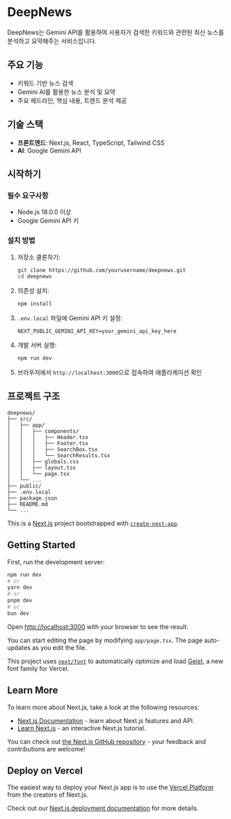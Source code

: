 # DeepNews

DeepNews는 Gemini API를 활용하여 사용자가 검색한 키워드와 관련된 최신 뉴스를 분석하고 요약해주는 서비스입니다.

## 주요 기능

- 키워드 기반 뉴스 검색
- Gemini AI를 활용한 뉴스 분석 및 요약
- 주요 헤드라인, 핵심 내용, 트렌드 분석 제공

## 기술 스택

- **프론트엔드**: Next.js, React, TypeScript, Tailwind CSS
- **AI**: Google Gemini API

## 시작하기

### 필수 요구사항

- Node.js 18.0.0 이상
- Google Gemini API 키

### 설치 방법

1. 저장소 클론하기:

   ```bash
   git clone https://github.com/yourusername/deepnews.git
   cd deepnews
   ```

2. 의존성 설치:

   ```bash
   npm install
   ```

3. `.env.local` 파일에 Gemini API 키 설정:

   ```
   NEXT_PUBLIC_GEMINI_API_KEY=your_gemini_api_key_here
   ```

4. 개발 서버 실행:

   ```bash
   npm run dev
   ```

5. 브라우저에서 `http://localhost:3000`으로 접속하여 애플리케이션 확인

## 프로젝트 구조

```
deepnews/
├── src/
│   ├── app/
│   │   ├── components/
│   │   │   ├── Header.tsx
│   │   │   ├── Footer.tsx
│   │   │   ├── SearchBox.tsx
│   │   │   └── SearchResults.tsx
│   │   ├── globals.css
│   │   ├── layout.tsx
│   │   └── page.tsx
│   └── ...
├── public/
├── .env.local
├── package.json
├── README.md
└── ...
```

This is a [Next.js](https://nextjs.org) project bootstrapped with [`create-next-app`](https://nextjs.org/docs/app/api-reference/cli/create-next-app).

## Getting Started

First, run the development server:

```bash
npm run dev
# or
yarn dev
# or
pnpm dev
# or
bun dev
```

Open [http://localhost:3000](http://localhost:3000) with your browser to see the result.

You can start editing the page by modifying `app/page.tsx`. The page auto-updates as you edit the file.

This project uses [`next/font`](https://nextjs.org/docs/app/building-your-application/optimizing/fonts) to automatically optimize and load [Geist](https://vercel.com/font), a new font family for Vercel.

## Learn More

To learn more about Next.js, take a look at the following resources:

- [Next.js Documentation](https://nextjs.org/docs) - learn about Next.js features and API.
- [Learn Next.js](https://nextjs.org/learn) - an interactive Next.js tutorial.

You can check out [the Next.js GitHub repository](https://github.com/vercel/next.js) - your feedback and contributions are welcome!

## Deploy on Vercel

The easiest way to deploy your Next.js app is to use the [Vercel Platform](https://vercel.com/new?utm_medium=default-template&filter=next.js&utm_source=create-next-app&utm_campaign=create-next-app-readme) from the creators of Next.js.

Check out our [Next.js deployment documentation](https://nextjs.org/docs/app/building-your-application/deploying) for more details.


